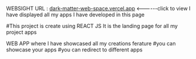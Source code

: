 WEBSIGHT URL : [dark-matter-web-space.vercel.app](https://dark-matter-web-space.vercel.app/) <------click to view 
I have displayed all my apps I have developed in this page 


#This project is create using REACT JS
It is the landing page for all my project apps

WEB APP 
where I have showcased all my creations 
ferature 
#you can showcase your apps 
#you can redirect to different apps
